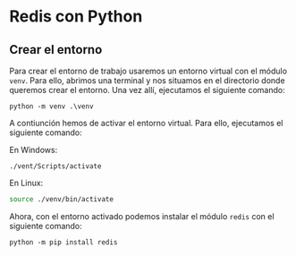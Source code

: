# Redis con Python

## Crear el entorno

Para crear el entorno de trabajo usaremos un entorno virtual con el módulo `venv`. Para ello, abrimos una terminal y nos situamos en el directorio donde queremos crear el entorno. Una vez allí, ejecutamos el siguiente comando:

```pwsh
python -m venv .\venv
```

A contiunción hemos de activar el entorno virtual. Para ello, ejecutamos el siguiente comando:

En Windows:

```pwsh
./vent/Scripts/activate
```

En Linux:

```bash
source ./venv/bin/activate
```

Ahora, con el entorno activado podemos instalar el módulo `redis` con el siguiente comando:
```pwsh
python -m pip install redis
```
